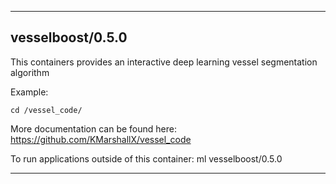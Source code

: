 
----------------------------------
## vesselboost/0.5.0 ##
This containers provides an interactive deep learning vessel segmentation algorithm 

Example:
```
cd /vessel_code/

```

More documentation can be found here: https://github.com/KMarshallX/vessel_code

To run applications outside of this container: ml vesselboost/0.5.0

----------------------------------
